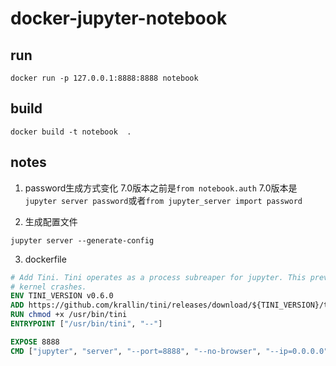 # docker-jupyter-notebook

## run
```shell
docker run -p 127.0.0.1:8888:8888 notebook
```

## build
```shell
docker build -t notebook  .
```
## notes

1. password生成方式变化
7.0版本之前是`from notebook.auth`
7.0版本是`jupyter server password`或者`from jupyter_server import password`

2. 生成配置文件
```shell
jupyter server --generate-config
```

3. dockerfile 
```dockerfile
# Add Tini. Tini operates as a process subreaper for jupyter. This prevents
# kernel crashes.
ENV TINI_VERSION v0.6.0
ADD https://github.com/krallin/tini/releases/download/${TINI_VERSION}/tini /usr/bin/tini
RUN chmod +x /usr/bin/tini
ENTRYPOINT ["/usr/bin/tini", "--"]

EXPOSE 8888
CMD ["jupyter", "server", "--port=8888", "--no-browser", "--ip=0.0.0.0"]
```
